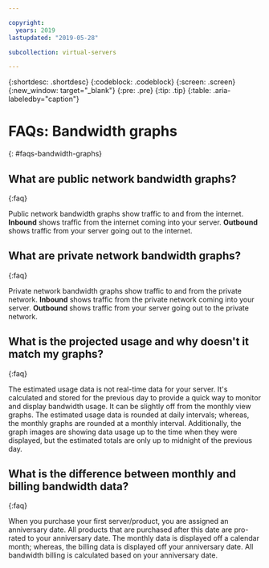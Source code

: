 ```yaml
---

copyright:
  years: 2019
lastupdated: "2019-05-28"

subcollection: virtual-servers

---
```


{:shortdesc: .shortdesc}
{:codeblock: .codeblock}
{:screen: .screen}
{:new_window: target="_blank"}
{:pre: .pre}
{:tip: .tip}
{:table: .aria-labeledby="caption"}

# FAQs: Bandwidth graphs
{: #faqs-bandwidth-graphs}

## What are public network bandwidth graphs?
{:faq}

Public network bandwidth graphs show traffic to and from the internet. **Inbound** shows traffic from the internet coming into your server. **Outbound** shows traffic from your server going out to the internet.

## What are private network bandwidth graphs?
{:faq}

Private network bandwidth graphs show traffic to and from the private network. **Inbound** shows traffic from the private network coming into your server. **Outbound** shows traffic from your server going out to the private network.

## What is the projected usage and why doesn't it match my graphs?
{:faq}

The estimated usage data is not real-time data for your server. It's calculated and stored for the previous day to provide a quick way to monitor and display bandwidth usage. It can be slightly off from the monthly view graphs. The estimated usage data is rounded at daily intervals; whereas, the monthly graphs are rounded at a monthly interval. Additionally, the graph images are showing data usage up to the time when they were displayed, but the estimated totals are only up to midnight of the previous day.

## What is the difference between monthly and billing bandwidth data?
{:faq}

When you purchase your first server/product, you are assigned an anniversary date. All products that are purchased after this date are pro-rated to your anniversary date. The monthly data is displayed off a calendar month; whereas, the billing data is displayed off your anniversary date. All bandwidth billing is calculated based on your anniversary date.
